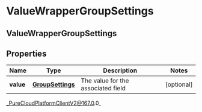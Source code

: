 # ValueWrapperGroupSettings

## ValueWrapperGroupSettings

## Properties

|Name | Type | Description | Notes|
|------------ | ------------- | ------------- | -------------|
| **value** | [**GroupSettings**](GroupSettings) | The value for the associated field | [optional] |



_PureCloudPlatformClientV2@167.0.0_
